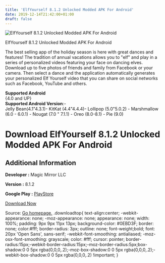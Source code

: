 ```yaml
---
title: 'ElfYourself 8.1.2 Unlocked Modded APK For Android'
date: 2019-12-14T21:42:00+01:00
draft: false
---
```


![ElfYourself 8.1.2 Unlocked Modded APK For Android](https://i0.wp.com/apkhome.net/wp-content/uploads/2019/12/ElfYourself-8.1.2-Unlocked-Modded.png "ElfYourself 8.1.2 Unlocked Modded APK For Android")

  

ElfYourself 8.1.2 Unlocked Modded APK For Android

The best selling app of the holiday season is here with great dances and features! The tradition of annual vacations allows you to "elf" and play in a series of personalized videos featuring your face on dancing elves. Download up to five photos of friends and family from Facebook or your camera. Then select a dance and the application automatically generates your personalized Elf Yourself video that you can share on social networks such as Facebook, YouTube and others.

**Supported Android**  
{4.0 and UP}  
**Supported Android Version**:-  
Jelly Bean(4.1"4.3.1)- KitKat (4.4"4.4.4)- Lollipop (5.0"5.0.2) - Marshmallow (6.0 - 6.0.1) - Nougat (7.0 " 7.1.1) - Oreo (8.0-8.1) - Pie (9.0)

Download ElfYourself 8.1.2 Unlocked Modded APK For Android
==========================================================

Additional Information
----------------------

**Developer :** Magic Mirror LLC

**Version :** 8.1.2

**Google Play :** [PlayStore](https://play.google.com/store/apps/details?id=air.com.officemax.magicmirror.ElfYourSelf)

  

[Download Now](https://store4app.co/post/elfyourself-8-1-2-unlocked-modded-apk-for-android_1576353784)

  
Source: [Go homepage.](https://store4app.co/post/elfyourself-8-1-2-unlocked-modded-apk-for-android_1576353784) .downloadtop{ text-align:center; -webkit-appearance: none; -moz-appearance: none; appearance: none; width: 100%; padding: 9px 9px 11px 13px; background-color: #0EBD3F; border: none; color:#fff; border-radius: 3px; outline: none; font-weight;bold; font: 20px 'Open Sans', sans-serif; -webkit-font-smoothing: antialiased; -moz-osx-font-smoothing: grayscale; color: #fff; cursor: pointer; border-radius:15px;-webkit-border-radius:15px;-moz-border-radius:5px;box-shadow:0 0 5px rgba(0,0,0,.2);-moz-box-shadow:0 0 5px rgba(0,0,0,.2);-webkit-box-shadow:0 0 5px rgba(0,0,0,.2) !important; }